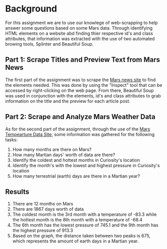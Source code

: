 # Background 

For this assignment we are to use our knowlege of web-scrapping to help answer some questions based on some Mars data. Through identifying HTML elements on a website abd finding thier respective id's and class attributes, that information was extracted with the use of two automated browing tools, Splinter and Beautiful Soup.

## Part 1: Scrape Titles and Preview Text from Mars News

The first part of the assignment was to scrape the [Mars news site](https://static.bc-edx.com/data/web/mars_news/index.html) to find the elements needed. This was done by using the "Inspect" tool that can be accessed by right-clicking on the web page. From there, Beautiful Soup was used in conjunction with the elements, id's and class attributes to grab information on the title and the preview for each article post.

## Part 2: Scrape and Analyze Mars Weather Data

As for the second part of the assignment, through the use of the [Mars Tempearture Data Site](https://static.bc-edx.com/data/web/mars_facts/temperature.html), some information was gathered for the following tasks:

1. How many months are there on Mars?
2. How many Martian days' worth of data are there?
3. Identify the coldest and hottest months in Curiosity's location
4. Identify the month's with the lowest and highest pressure in Curiosity's location
5. How many terrestrial (earth) days are there in a Martian year?

## Results

1. There are 12 months on Mars
2. There are 1867 days worth of data
3. The coldest month is the 3rd month with a temperature of -83.3 while the hottest month is the 8th month with a temperature of -68.4
4. The 6th month has the lowest pressure of 745.1
and the 9th month has the highest pressure of 913.3
5. Based on the graph, the distance taken between two peaks is 675, which represents the amount of earth days in a Martian year.

